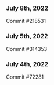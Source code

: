 ### July 8th, 2022

Commit #218531

### July 5th, 2022

Commit #314353


### July 4th, 2022

Commit #72281
